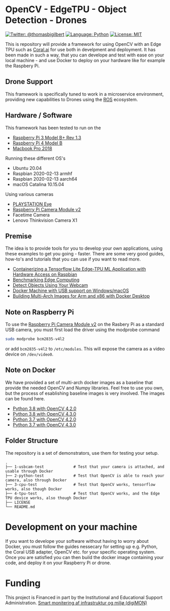 # OpenCV - EdgeTPU - Object Detection - Drones

[![Twitter: @thomasbjgilbert](https://img.shields.io/badge/contact-@thomasbjgilbert-blue.svg?style=flat)](https://twitter.com/thomasbjgilbert)
[![Language: Python](https://img.shields.io/badge/lang-Python-yellow.svg?style=flat)](https://www.python.org/downloads/release/python-370/)
[![License: MIT](https://img.shields.io/badge/license-MIT-lightgrey.svg?style=flat)](http://opensource.org/licenses/MIT)

This is repository will provide a framework for using OpenCV with an Edge TPU such as [Coral.ai](https://coral.ai/products/accelerator) for use both in develpment and deployment. It has been made in such a way, that you can develope and test with ease on your local machine - and use Docker to deploy on your hardware like for example the Raspbery Pi.

## Drone Support
 This framework is specifically tuned to work in a microservice environment, providing new capabilities to Drones using the [ROS](https://robots.ros.org) ecosystem. 

## Hardware / Software
This framework has been tested to run on the
* [Raspberry Pi 3 Model B+ Rev 1.3](https://www.raspberrypi.org/products/raspberry-pi-3-model-a-plus/)
* [Raspberry Pi 4 Model B](https://www.raspberrypi.org/products/raspberry-pi-4-model-b/)
* [Macbook Pro 2018](https://www.apple.com/macbook-pro/)

Running these different OS's
* Ubuntu 20.04
* Raspbian 2020-02-13 armhf
* Raspbian 2020-02-13 aarch64
* macOS Catalina 10.15.04

Using various cameras
* [PLAYSTATION Eye](https://en.wikipedia.org/wiki/PlayStation_Eye)
* [Raspberry Pi Camera Module v2](https://www.raspberrypi.org/products/camera-module-v2/)
* Facetime Camera
* Lenovo Thinkvision Camera X1

## Premise
The idea is to provide tools for you to develop your own applications, using these examples to get you going - faster. There are some very good guides, how-to's and tutorials that you can use if you want to read more.
* [Containerizing a Tensorflow Lite Edge-TPU ML Application with Hardware Access on Raspbian](https://cxlabs.sap.com/2019/10/07/containerizing-a-tensorflow-lite-edge-tpu-ml-application-with-hardware-access-on-raspbian/)
* [Benchmarking Edge Computing](https://medium.com/@aallan/benchmarking-edge-computing-ce3f13942245)
* [Detect Objects Using Your Webcam](https://tensorflow-object-detection-api-tutorial.readthedocs.io/en/latest/camera.html)
* [Docker Machine with USB support on Windows/macOS](http://gw.tnode.com/docker/docker-machine-with-usb-support-on-windows-macos/)
* [Building Multi-Arch Images for Arm and x86 with Docker Desktop](https://www.docker.com/blog/multi-arch-images/)

## Note on Raspberry Pi
To use the [Raspberry Pi Camera Module v2](https://www.raspberrypi.org/products/camera-module-v2/) on the Rasbery Pi as a standard USB camera, you must first load the driver using the modprobe command
```bash
sudo modprobe bcm2835-v4l2
```
or add `bcm2835-v4l2` to `/etc/modules`. This will expose the camera as a video device on `/dev/video0`.

## Note on Docker
We have provided a set of multi-arch docker images as a baseline that provide the needed OpenCV and Numpy libraries. Feel free to use you own, but the process of esablishing baseline images is very involved. The images can be found here.
* [Python 3.8 with OpenCV 4.2.0](https://hub.docker.com/repository/docker/rkdigimon/opencv)
* [Python 3.8 with OpenCV 4.3.0](https://hub.docker.com/repository/docker/rkdigimon/opencv)
* [Python 3.7 with OpenCV 4.2.0](https://hub.docker.com/repository/docker/rkdigimon/opencv)
* [Python 3.7 with OpenCV 4.3.0](https://hub.docker.com/repository/docker/rkdigimon/opencv)

## Folder Structure
The repository is a set of demonstrators, use them for testing your setup.

    .
    ├── 1-usbcam-test             # Test that your camera is attached, and usable through Docker
    ├── 2-python-test             # Test that OpenCV is able to reach your camera, also through Docker
    ├── 3-cpu-test                # Test that OpenCV works, tensorflow works, also though Docker
    ├── 4-tpu-test                # Test that OpenCV works, and the Edge TPU device works, also though Docker
    ├── LICENSE
    └── README.md

# Development on your machine
If you want to develope your software without having to worry about Docker, you must follow the guides nessecary for setting up e.g. Python, the Coral USB adapter, OpenCV etc. for your specific operating system. Once you are satisfied you can then build the docker image containing your code, and deploy it on your Raspberry Pi or drone.

# Funding
This project is Financed in part by the Institutional and Educational Support Administration.
[Smart monitering af infrastruktur og miljø (digiMON)](https://bedreinnovation.dk/smart-monitering-af-infrastruktur-og-miljø-digimon)